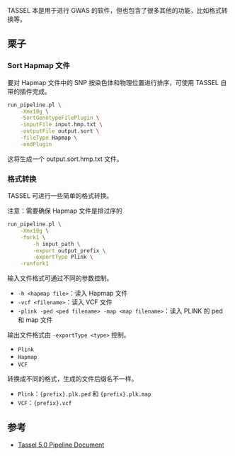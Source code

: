 TASSEL 本是用于进行 GWAS 的软件，但也包含了很多其他的功能，比如格式转换等。

## 栗子
### Sort Hapmap 文件
要对 Hapmap 文件中的 SNP 按染色体和物理位置进行排序，可使用 TASSEL 自带的插件完成。

```bash
run_pipeline.pl \
    -Xmx10g \
    -SortGenotypeFilePlugin \
    -inputFile input.hmp.txt \
    -outputFile output.sort \
    -fileType Hapmap \
    -endPlugin
```

这将生成一个 output.sort.hmp.txt 文件。

### 格式转换
TASSEL 可进行一些简单的格式转换。

注意：需要确保 Hapmap 文件是排过序的

```bash
run_pipeline.pl \
    -Xmx10g \
    -fork1 \
	    -h input_path \
	    -export output_prefix \
	    -exportType Plink \
	-runfork1
```

输入文件格式可通过不同的参数控制。

- `-h <hapmap file>`：读入 Hapmap 文件
- `-vcf <filename>`：读入 VCF 文件
- `-plink -ped <ped filename> -map <map filename>`：读入 PLINK 的 ped 和 map 文件

输出文件格式由 `-exportType <type>` 控制。

- `Plink`
- `Hapmap`
- `VCF`

转换成不同的格式，生成的文件后缀名不一样。

- `Plink`：`{prefix}.plk.ped` 和 `{prefix}.plk.map`
- `VCF`：`{prefix}.vcf`

## 参考
- [Tassel 5.0 Pipeline Document](https://bytebucket.org/tasseladmin/tassel-5-source/wiki/docs/Tassel5PipelineCLI.pdf "Tassel 5.0 Pipeline Document")